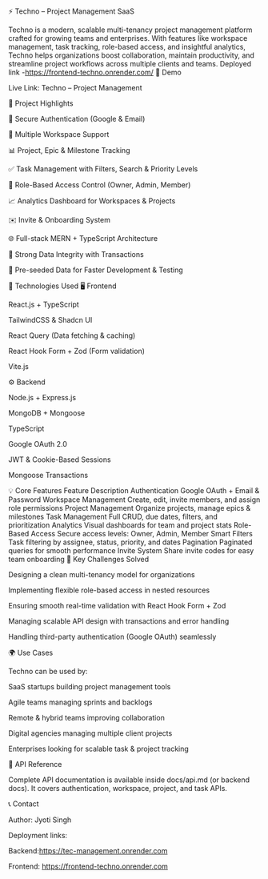 ⚡ Techno – Project Management SaaS

Techno is a modern, scalable multi-tenancy project management platform crafted for growing teams and enterprises. With features like workspace management, task tracking, role-based access, and insightful analytics, Techno helps organizations boost collaboration, maintain productivity, and streamline project workflows across multiple clients and teams.
Deployed link -https://frontend-techno.onrender.com/
🚀 Demo

Live Link: Techno – Project Management

📌 Project Highlights

🔐 Secure Authentication (Google & Email)

🏢 Multiple Workspace Support

📊 Project, Epic & Milestone Tracking

✅ Task Management with Filters, Search & Priority Levels

👥 Role-Based Access Control (Owner, Admin, Member)

📈 Analytics Dashboard for Workspaces & Projects

✉️ Invite & Onboarding System

🌐 Full-stack MERN + TypeScript Architecture

💾 Strong Data Integrity with Transactions

🌱 Pre-seeded Data for Faster Development & Testing

🔧 Technologies Used
🖥️ Frontend

React.js + TypeScript

TailwindCSS & Shadcn UI

React Query (Data fetching & caching)

React Hook Form + Zod (Form validation)

Vite.js

⚙️ Backend

Node.js + Express.js

MongoDB + Mongoose

TypeScript

Google OAuth 2.0

JWT & Cookie-Based Sessions

Mongoose Transactions

💡 Core Features
Feature	Description
Authentication	Google OAuth + Email & Password
Workspace Management	Create, edit, invite members, and assign role permissions
Project Management	Organize projects, manage epics & milestones
Task Management	Full CRUD, due dates, filters, and prioritization
Analytics	Visual dashboards for team and project stats
Role-Based Access	Secure access levels: Owner, Admin, Member
Smart Filters	Task filtering by assignee, status, priority, and dates
Pagination	Paginated queries for smooth performance
Invite System	Share invite codes for easy team onboarding
🧠 Key Challenges Solved

Designing a clean multi-tenancy model for organizations

Implementing flexible role-based access in nested resources

Ensuring smooth real-time validation with React Hook Form + Zod

Managing scalable API design with transactions and error handling

Handling third-party authentication (Google OAuth) seamlessly

🌍 Use Cases

Techno can be used by:

SaaS startups building project management tools

Agile teams managing sprints and backlogs

Remote & hybrid teams improving collaboration

Digital agencies managing multiple client projects

Enterprises looking for scalable task & project tracking

🔗 API Reference

Complete API documentation is available inside docs/api.md (or backend docs). It covers authentication, workspace, project, and task APIs.

📞 Contact

Author: Jyoti Singh


Deployment links:

Backend:https://tec-management.onrender.com

Frontend: https://frontend-techno.onrender.com
